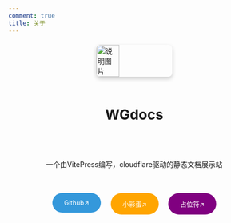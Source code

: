 ```yaml
---
comment: true
title: 关于
---
```


<div style="display: flex; justify-content: center; margin: 20px 0">
  <img 
    src="/assets/smalllogo.png" 
    style="box-shadow: 0 4px 8px rgba(0,0,0,0.2); border-radius: 8px; width: 30%"
    alt="说明图片"
  >
</div>

<div style="display: flex; justify-content: center; margin: 20px 0">
  <h1>
    WGdocs
  </h1>
</div>

<div style="display: flex; justify-content: center; margin: 20px 0">
  <Badge type="tip" text="版本Release2.0"></Badge>
</div>

<div style="display: flex; justify-content: center; margin: 20px 0">
  <p>
    一个由VitePress编写，cloudflare驱动的静态文档展示站
  </p>
</div>

<div style="display: flex; 
     justify-content: center; 
     gap: 2vw;
     margin: 20px 0">

<a href="https://github.com/Mengmiya1027/WGdocs" target="_blank" style="
    border-radius: 90px;
    padding: 12px 24px;
    background: #3498db;
    color: white;
    text-decoration: none;
    cursor: pointer;
    display: inline-flex;
    flex: 1 1 auto;
    min-width: fit-content;
    white-space: nowrap;
    justify-content: center;
    align-items: center;
    font-size: clamp(0.8rem, 1.2vw, 1.2rem);
">Github↗</a>

<a href="/machine/index.html" target="_blank" style="
    border-radius: 90px;
    padding: 12px 24px;
    background: orange;
    color: white;
    text-decoration: none;
    cursor: pointer;
    display: inline-flex;
    flex: 1 1 auto;
    min-width: fit-content;
    white-space: nowrap;
    justify-content: center;
    align-items: center;
    font-size: clamp(0.8rem, 1.2vw, 1.2rem);
">小彩蛋↗</a>

<a href="https://party.163.com" target="_blank" style="
    border-radius: 90px;
    padding: 12px 24px;
    background: purple;
    color: white;
    text-decoration: none;
    cursor: pointer;
    display: inline-flex;
    flex: 1 1 auto;
    min-width: fit-content;
    white-space: nowrap;
    justify-content: center;
    align-items: center;
    font-size: clamp(0.8rem, 1.2vw, 1.2rem);
">占位符↗</a>
</div>
